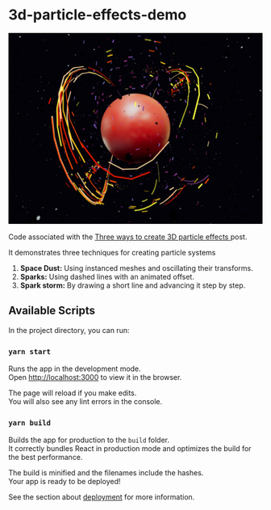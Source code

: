 # 3d-particle-effects-demo

![](public/demo.png)

Code associated with the [Three ways to create 3D particle effects
](https://varun.ca/three-js-particles) post.

It demonstrates three techniques for creating particle systems

1. **Space Dust:** Using instanced meshes and oscillating their transforms.
2. **Sparks:** Using dashed lines with an animated offset.
3. **Spark storm:** By drawing a short line and advancing it step by step.

## Available Scripts

In the project directory, you can run:

### `yarn start`

Runs the app in the development mode.\
Open [http://localhost:3000](http://localhost:3000) to view it in the browser.

The page will reload if you make edits.\
You will also see any lint errors in the console.

### `yarn build`

Builds the app for production to the `build` folder.\
It correctly bundles React in production mode and optimizes the build for the best performance.

The build is minified and the filenames include the hashes.\
Your app is ready to be deployed!

See the section about [deployment](https://facebook.github.io/create-react-app/docs/deployment) for more information.
